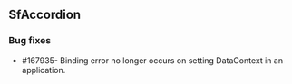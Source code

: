 ## SfAccordion

### Bug fixes

* \#167935- Binding error no longer occurs on setting DataContext in an application.

